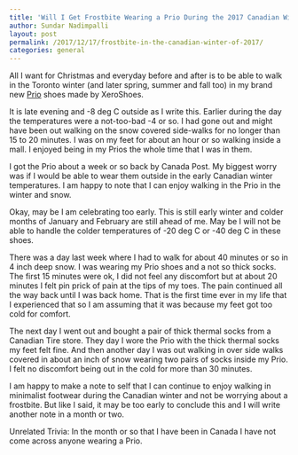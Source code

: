```yaml
---
title: 'Will I Get Frostbite Wearing a Prio During the 2017 Canadian Winter?'
author: Sundar Nadimpalli
layout: post
permalink: /2017/12/17/frostbite-in-the-canadian-winter-of-2017/
categories: general
---
```


All I want for Christmas and everyday before and after is to be able to walk in the Toronto winter (and later spring, summer and fall too) in my brand new [Prio](https://xeroshoes.com/shop/activity/performance/prio-men/) shoes made by XeroShoes. 

It is late evening and -8 deg C outside as I write this. Earlier during the day the temperatures were a not-too-bad -4 or so. I had gone out and might have been out walking on the snow covered side-walks for no longer than 15 to 20 minutes. I was on my feet for about an hour or so walking inside a mall. I enjoyed being in my Prios the whole time that I was in them.  

I got the Prio about a week or so back by Canada Post. My biggest worry was if I would be able to wear them outside in the early Canadian winter temperatures. I am happy to note that I can enjoy walking in the Prio in the winter and snow. 

Okay, may be I am celebrating too early. This is still early winter and colder months of January and February are still ahead of me. May be I will not be able to handle the colder temperatures of -20 deg C or -40 deg C in these shoes. 

There was a day last week where I had to walk for about 40 minutes or so in 4 inch deep snow. I was wearing my Prio shoes and a not so thick socks. The first 15 minutes were ok, I did not feel any discomfort but at about 20 minutes I felt pin prick of pain at the tips of my toes. The pain continued all the way back until I was back home. That is the first time ever in my life that I experienced that so I am assuming that it was because my feet got too cold for comfort. 

The next day I went out and bought a pair of thick thermal socks from a Canadian Tire store. They day I wore the Prio with the thick thermal socks my feet felt fine. And then another day I was out walking in over side walks covered in about an inch of snow wearing two pairs of socks inside my Prio. I felt no discomfort being out in the cold for more than 30 minutes. 

I am happy to make a note to self that I can continue to enjoy walking in minimalist footwear during the Canadian winter and not be worrying about a frostbite. But like I said, it may be too early to conclude this and I will write another note in a month or two.

Unrelated Trivia: In the month or so that I have been in Canada I have not come across anyone wearing a Prio. 
